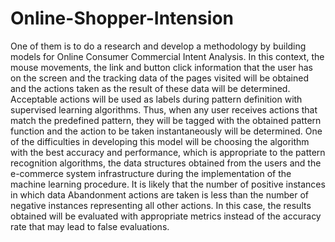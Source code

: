 # Online-Shopper-Intension
One of them is to do a research and develop a methodology by building models for Online Consumer Commercial Intent Analysis. In this context, the mouse movements, the link and button click information that the user has on the screen and the tracking data of the pages visited will be obtained and the actions taken as the result of these data will be determined. Acceptable actions will be used as labels during pattern definition with supervised learning algorithms. Thus, when any user receives actions that match the predefined pattern, they will be tagged with the obtained pattern function and the action to be taken instantaneously will be determined. One of the difficulties in developing this model will be choosing the algorithm with the best accuracy and performance, which is appropriate to the pattern recognition algorithms, the data structures obtained from the users and the e-commerce system infrastructure during the implementation of the machine learning procedure. It is likely that the number of positive instances in which data Abandonment actions are taken is less than the number of negative instances representing all other actions. In this case, the results obtained will be evaluated with appropriate metrics instead of the accuracy rate that may lead to false evaluations.

